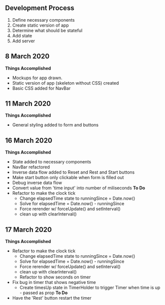 ## Development Process
1. Define necessary components
2. Create static version of app
3. Determine what should be stateful
4. Add state
5. Add server

## 8 March 2020
**Things Accomplished** 
* Mockups for app drawn.
* Static version of app (skeleton without CSS) created
* Basic CSS added for NavBar

## 11 March 2020
**Things Accomplished**
* General styling added to form and buttons

## 16 March 2020
**Things Accomplished**
* State added to necessary components
* NavBar refactored
* Inverse data flow added to Reset and Rest and Start buttons
* Make start button only clickable when form is filled out
* Debug inverse data flow
* Convert value from 'time input' into number of miliseconds
**To Do**
* Refactor to make the clock tick
  * Change elapsedTime state to runningSince = Date.now()
  * Solve for elapsedTime = Date.now() - runningSince
  * Force rerender w/ forceUpdate() and setInterval()
  * clean up with clearInterval()

## 17 March 2020 
**Things Accomplished**
* Refactor to make the clock tick
  * Change elapsedTime state to runningSince = Date.now()
  * Solve for elapsedTime = Date.now() - runningSince
  * Force rerender w/ forceUpdate() and setInterval()
  * clean up with clearInterval()
  * Refactor to show seconds on timer
* Fix bug in timer that shows negative time
  * Create timesUp state in TimerHolder to trigger Timer when time is up - passed as prop
**To Do**
* Have the 'Rest' button restart the timer